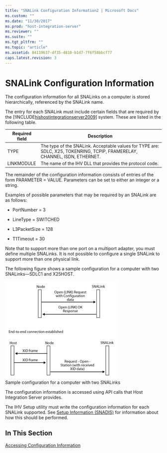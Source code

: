 ```yaml
---
title: "SNALink Configuration Information2 | Microsoft Docs"
ms.custom: ""
ms.date: "11/30/2017"
ms.prod: "host-integration-server"
ms.reviewer: ""
ms.suite: ""
ms.tgt_pltfrm: ""
ms.topic: "article"
ms.assetid: 84119637-df35-4810-b1d7-7f6f58bbcf77
caps.latest.revision: 3
---
```

# SNALink Configuration Information
The configuration information for all SNALinks on a computer is stored hierarchically, referenced by the SNALink name.  
  
 The entry for each SNALink must include certain fields that are required by the [!INCLUDE[hishostintegrationserver2009](../includes/hishostintegrationserver2009-md.md)] system. These are listed in the following table.  
  
|Required field|Description|  
|--------------------|-----------------|  
|TYPE|The type of the SNALink. Acceptable values for TYPE are: SDLC, X25, TOKENRING, TCPIP, FRAMERELAY, CHANNEL, ISDN, ETHERNET.|  
|LINKMODULE|The name of the IHV DLL that provides the protocol code.|  
  
 The remainder of the configuration information consists of entries of the form PARAMETER = VALUE. Parameters can be set to either an integer or a string.  
  
 Examples of possible parameters that may be required by an SNALink are as follows:  
  
-   PortNumber = 3  
  
-   LineType = SWITCHED  
  
-   L3PacketSize = 128  
  
-   T1Timeout = 30  
  
 Note that to support more than one port on a multiport adapter, you must define multiple SNALinks. It is not possible to configure a single SNALink to support more than one physical link.  
  
 The following figure shows a sample configuration for a computer with two SNALinks—SDLC1 and X25HOST.  
  
 ![](../core/media/dev3a.gif "dev3a")  
Sample configuration for a computer with two SNALinks  
  
 The configuration information is accessed using API calls that Host Integration Server provides.  
  
 The IHV Setup utility must write the configuration information for each SNALink supported. See [Setup Information (SNADIS)](../HIS2010/setup-information-snadis-2.md) for information about how this should be performed.  
  
## In This Section  
 [Accessing Configuration Information](../HIS2010/accessing-configuration-information1.md)